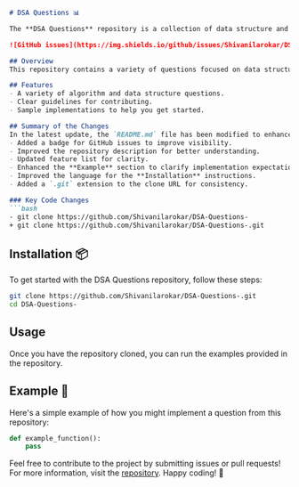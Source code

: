 ```markdown
# DSA Questions 📊

The **DSA Questions** repository is a collection of data structure and algorithm challenges designed to help enhance your problem-solving skills.

![GitHub issues](https://img.shields.io/github/issues/Shivanilarokar/DSA-Questions-) 

## Overview
This repository contains a variety of questions focused on data structures and algorithms, perfect for students and professionals looking to sharpen their coding skills.

## Features
- A variety of algorithm and data structure questions.
- Clear guidelines for contributing.
- Sample implementations to help you get started.

## Summary of the Changes
In the latest update, the `README.md` file has been modified to enhance clarity and provide better guidance for users:
- Added a badge for GitHub issues to improve visibility.
- Improved the repository description for better understanding.
- Updated feature list for clarity.
- Enhanced the **Example** section to clarify implementation expectations.
- Improved the language for the **Installation** instructions.
- Added a `.git` extension to the clone URL for consistency.

### Key Code Changes
```bash
- git clone https://github.com/Shivanilarokar/DSA-Questions-
+ git clone https://github.com/Shivanilarokar/DSA-Questions-.git
```

## Installation 📦
To get started with the DSA Questions repository, follow these steps:

```bash
git clone https://github.com/Shivanilarokar/DSA-Questions-.git
cd DSA-Questions-
```

## Usage
Once you have the repository cloned, you can run the examples provided in the repository.

## Example 📖
Here's a simple example of how you might implement a question from this repository:

```python
def example_function():
    pass
```

Feel free to contribute to the project by submitting issues or pull requests! For more information, visit the [repository](https://github.com/Shivanilarokar/DSA-Questions-). Happy coding! 🤖
```
